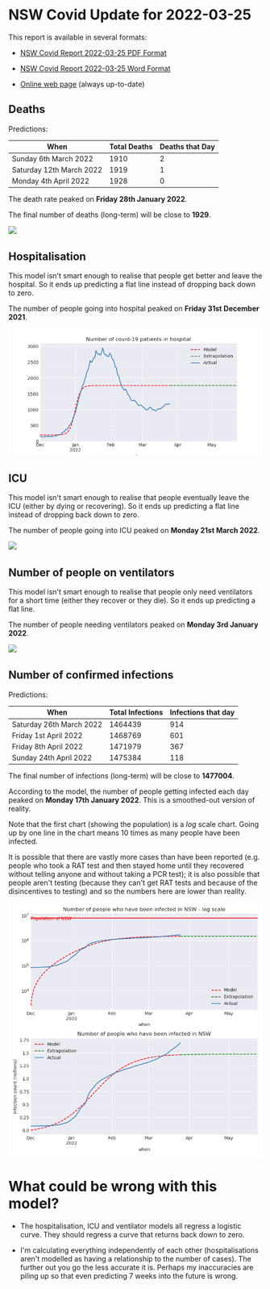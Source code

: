 # NSW Covid Update for 2022-03-25

This report is available in several formats:

- [NSW Covid Report 2022-03-25 PDF Format](https://github.com/solresol/yet-another-pandemic-prediction/raw/main/output/2022-03-25/nsw-covid-report-2022-03-25.pdf)

- [NSW Covid Report 2022-03-25 Word Format](https://github.com/solresol/yet-another-pandemic-prediction/raw/main/output/2022-03-25/nsw-covid-report-2022-03-25.docx)

- [Online web page](https://github.com/solresol/yet-another-pandemic-prediction/tree/main/output/README.md) (always up-to-date)

## Deaths

Predictions:

| When | Total Deaths | Deaths that Day |
| ---- | ------------ | --------------- |
| Sunday 6th March 2022 | 1910 | 2 |
| Saturday 12th March 2022 | 1919 | 1 |
| Monday 4th April 2022 | 1928 | 0 |

The death rate peaked on **Friday 28th January 2022**.

The final number of deaths (long-term) will
be close to **1929**.

![](2022-03-25/deaths.png)



## Hospitalisation

This model isn't smart enough to realise that people get better and leave the hospital.
So it ends up predicting a flat line instead of dropping back down to zero.

The number of people going into hospital peaked on **Friday 31st December 2021**.

![](2022-03-25/hospitalisation.png)

## ICU

This model isn't smart enough to realise that people eventually leave the ICU
(either by dying or recovering).
So it ends up predicting a flat line instead of dropping back down to zero.

The number of people going into ICU peaked on **Monday 21st March 2022**.

![](2022-03-25/icu.png)

## Number of people on ventilators

This model isn't smart enough to realise that people only need ventilators for
a short time (either they recover or they die). So it ends up predicting a flat line.

The number of people needing ventilators peaked on **Monday 3rd January 2022**.

![](2022-03-25/ventilators.png)

## Number of confirmed infections

Predictions:

| When | Total Infections | Infections that day |
| ---- | ------------ | --------------- |
| Saturday 26th March 2022 | 1464439 | 914 |
| Friday 1st April 2022 | 1468769 | 601 |
| Friday 8th April 2022 | 1471979 | 367 |
| Sunday 24th April 2022 | 1475384 | 118 |

The final number of infections (long-term) will
be close to **1477004**.


According to the model, the number of people getting infected each day peaked on **Monday 17th January 2022**. This is a smoothed-out version of reality.

Note that the first chart (showing the population) is a *log* scale chart. Going up by one line in the chart means 10 times as many people have been infected. 

It is possible that there are vastly more cases than have been
reported (e.g. people who took a RAT test and then stayed home until
they recovered without telling anyone and without taking a PCR test);
it is also possible that people aren't testing (because they can't get
RAT tests and because of the disincentives to testing) and so the
numbers here are lower than reality.


![](2022-03-25/infection.png)



# What could be wrong with this model?

- The hospitalisation, ICU and ventilator models all regress a logistic curve. They
should regress a curve that returns back down to zero.

- I'm calculating everything independently of each other (hospitalisations aren't modelled as having a relationship to the number of cases). The further out you go the less accurate it is. Perhaps my inaccuracies are piling up so that even predicting 7 weeks into the future is wrong.

